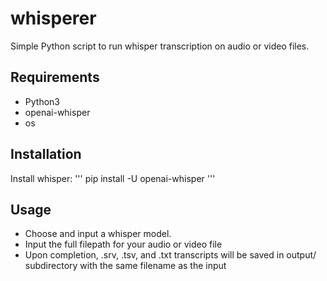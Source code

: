 # whisperer
Simple Python script to run whisper transcription on audio or video files.

## Requirements
- Python3
- openai-whisper
- os

## Installation
Install whisper:
'''
pip install -U openai-whisper
'''

## Usage
- Choose and input a whisper model.
- Input the full filepath for your audio or video file
- Upon completion, .srv, .tsv, and .txt transcripts will be saved in output/ subdirectory with the same filename as the input

